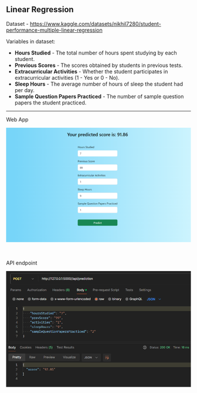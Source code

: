 ## Linear Regression

Dataset - https://www.kaggle.com/datasets/nikhil7280/student-performance-multiple-linear-regression

Variables in dataset:
- <b>Hours Studied</b> - The total number of hours spent studying by each student.
- <b>Previous Scores</b> - The scores obtained by students in previous tests.
- <b>Extracurricular Activities</b> - Whether the student participates in extracurricular activities (1 - Yes or 0 - No).
- <b>Sleep Hours</b> - The average number of hours of sleep the student had per day.
- <b>Sample Question Papers Practiced</b> - The number of sample question papers the student practiced.

<hr>

Web App

![photo](Screenshots/prediction%20page.png)

<br>

API endpoint

![photo](Screenshots/api.png)

<br><br>